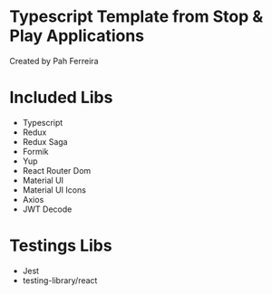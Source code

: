 # Typescript Template from Stop & Play Applications

Created by Pah Ferreira

# Included Libs

- Typescript
- Redux
- Redux Saga
- Formik
- Yup
- React Router Dom
- Material UI
- Material UI Icons
- Axios
- JWT Decode

# Testings Libs

- Jest
- testing-library/react
